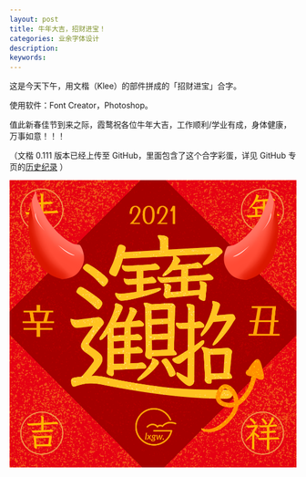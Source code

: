 ```yaml
---
layout: post
title: 牛年大吉，招财进宝！
categories: 业余字体设计
description: 
keywords: 
---
```



这是今天下午，用文楷（Klee）的部件拼成的「招财进宝」合字。

使用软件：Font Creator，Photoshop。

值此新春佳节到来之际，霞鹜祝各位牛年大吉，工作顺利/学业有成，身体健康，万事如意！！！

（文楷 0.111 版本已经上传至 GitHub，里面包含了这个合字彩蛋，详见 GitHub 专页的[历史纪录](https://github.com/lxgw/LxgwWenKai/blob/main/History.md ) ）

![](\images\posts\happy-chinese-new-year-2021\zcjb.png)

